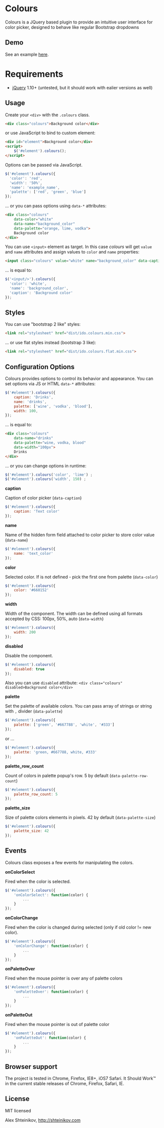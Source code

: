 Colours
===========

Colours is a JQuery based plugin to provide an intuitive user interface for color picker, designed to behave like regular Bootstrap dropdowns

## Demo

See an example [here](http://shteinikov.com/p/colours/).

# Requirements

* [jQuery](http://jquery.com/) 1.10+ (untested, but it should work with ealier versions as well)

## Usage

Create your `<div>` with the `.colours` class.
```html
<div class="colours">Background color</div>
```    
or use JavaScript to bind to custom element:
```html
<div id="element">Background color</div>
<script>
	$('#element').colours();
</script>	
```   
Options can be passed via JavaScript.
```javascript
$('#element').colours({
  'color': 'red',
  'width': '50%',
  'name': 'example_name',
  'palette': ['red', 'green', 'blue']
});
```

... or you can pass options using `data-*` attributes:
```html
<div class="colours"
	data-color="white"
	data-name="background_color"
	data-palette="orange, lime, vodka">
	Background color
</div>
```

You can use ```<input>``` element as target. In this case *colours* will get ```value``` and ```name``` attributes
and assign values to ```color``` and ```name``` properties:
```html
<input class="colours" value="white" name="background_color" data-caption="Background color"/>
```

... is equal to:
```javascript
$('<input/>').colours({
  'color': 'white',
  'name': 'background_color',
  'caption': 'Background color'
});
```

## Styles

You can use "bootstrap 2 like" styles:
```html
<link rel="stylesheet" href="dist/ido.colours.min.css">
```
... or use flat styles instead (bootstrap 3 like):
```html
<link rel="stylesheet" href="dist/ido.colours.flat.min.css">
```

## Configuration Options

Colours provides options to control its behavior and appearance. You can set options via JS or HTML `data-*` attributes:
```javascript
$('#element').colours({
	caption: 'Drinks',
	name: 'drinks',
	palette: ['wine', 'vodka', 'blood'],
	width: 100,
});
```
... is equal to:
```html
<div class="colours"
	data-name="drinks"
	data-palette="wine, vodka, blood"
	data-width="100px">
	Drinks
</div>
```
... or you can change options in runtime:
```javascript
$('#element').colours('color', 'lime') ;
$('#element').colours('width', 150) ;
```
**caption**

Caption of color picker (`data-caption`)
```javascript
$('#element').colours({
	caption: 'Text color'
});
```
**name**

Name of the hidden form field attached to color picker to store color value (`data-name`)
```javascript
$('#element').colours({
	name: 'text_color'
});
```
**color**

Selected color. If is not defined - pick the first one from palette (`data-color`)
```javascript
$('#element').colours({
	color: '#660152'
});
```
**width**

Width of the component. The width can be defined using all formats accepted by CSS: 100px, 50%, auto (`data-width`)
```javascript
$('#element').colours({
	width: 200
});
```
**disabled**

Disable the component.
```javascript
$('#element').colours({
	disabled: true
});
```
Also you can use `disabled` attribute: `<div class="colours" disabled>Background color</div>`

**palette**

Set the palette of available colors. You can pass array of strings or string with `,` divider (`data-palette`)
```javascript
$('#element').colours({
	palette: ['green', '#667788', 'white', '#333']
});
```
or ...
```javascript
$('#element').colours({
	palette: 'green, #667788, white, #333'
});
```
**palette_row_count**

Count of colors in palette popup's row. 5 by default (`data-palette-row-count`)
```javascript
$('#element').colours({
	palette_row_count: 5
});
```
**palette_size**

Size of palette colors elements in pixels. 42 by default (`data-palette-size`)
```javascript
$('#element').colours({
	palette_size: 42
});
```
## Events

Colours class exposes a few events for manipulating the colors.

**onColorSelect**

Fired when the color is selected.
```javascript
$('#element').colours({
	'onColorSelect': function(color) {
		...
	}
});
```
**onColorChange**

Fired when the color is changed during selected (only if old color != new color).
```javascript
$('#element').colours({
	'onColorChange': function(color) {
		...
	}
});
```
**onPaletteOver**

Fired when the mouse pointer is over any of palette colors
```javascript
$('#element').colours({
	'onPaletteOver': function(color) {
		...
	}
});
```
**onPaletteOut**

Fired when the mouse pointer is out of palette color
```javascript
$('#element').colours({
	'onPaletteOut': function(color) {
		...
	}
});
```
## Browser support

The project is tested in Chrome, Firefox, IE8+, iOS7 Safari. It Should Work™ in the current stable releases of Chrome, Firefox, Safari, IE.

## License

MIT licensed

Alex Shteinikov, http://shteinikov.com









